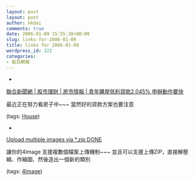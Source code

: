 ```yaml
---
layout: post
layout: post
author: kkdai
comments: true
date: 2006-01-09 15:55:38+00:00
slug: links-for-2006-01-09
title: links for 2006-01-09
wordpress_id: 322
categories:
- 每日網摘
---
```



	
  * 
		

[聯合新聞網 | 股市理財 | 房市情報 | 青年購屋低利貸款2.045% 申辦動作要快](http://udn.com/NEWS/STOCK/STO10/3103752.shtml)


		

最近正在努力看房子中~~~ 當然好的貸款方案也要注意


		

(tags: [House](http://del.icio.us/kkdai/House))


	

	
  * 
		

[Upload multiple images via *.zip DONE](http://www.4homepages.de/forum/index.php?topic=8994.0)


		

讓你的4Image 支援複數個檔案上傳機制~~~ 並且可以支援上傳ZIP，直接解壓縮、作縮圖、然後造出一個新的類別


		

(tags: [4Image](http://del.icio.us/kkdai/4Image))


	


